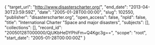 {
  "target_url": "http://www.disasterscharter.org/", 
  "end_date": "2013-04-30T23:59:59Z", 
  "date": "2005-01-28T00:00:00", 
  "slug": 102550, 
  "publisher": "disasterscharter.org", 
  "open_access": false, 
  "npld": false, 
  "title": "International Charter \"Space and major disasters", 
  "subjects": [], 
  "collections": [], 
  "record_id": "20050128T000000/QjUKbHeDYPhiFm+Q4Kgc3g==", 
  "scope": "root", 
  "start_date": "2005-01-28T00:00:00Z"
}

